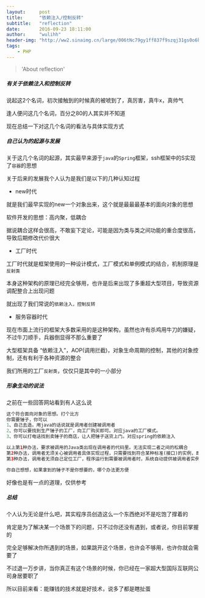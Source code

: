 ```yaml
---
layout:     post
title:      "依赖注入/控制反转"
subtitle:   "reflection"
date:       2016-09-23 18:11:00
author:     "wulihh"
header-img: "http://ww2.sinaimg.cn/large/006tNc79gy1ff837f9szqj31gs0o6k4a.jpg"
tags:
    - PHP
---
```

> 'About reflection'


##### 有关于依赖注入和控制反转

说起这2个名词，初次接触到的时候真的被唬到了，真厉害，真牛x，真帅气

逢人便问这几个名词，百分之80的人其实并不知道

现在总结一下对这几个名词的看法与具体实现方式


##### 自己认为的起源与发展

关于这几个名词的起源，其实最早来源于`java`的`Spring`框架，ssh框架中的S实现了`容器`的思想

关于后来的发展我个人认为是我们是以下的几种认知过程


* new时代


就是我们最早实现的new一个对象出来，这个就是最最最基本的面向对象的思想

软件开发的思想：高内聚，低耦合

据说耦合这样会很高，不敢妄下定论，可能是因为类与类之间功能的重合度很高，导致后期修改代价很大


* 工厂时代

工厂时代就是框架使用的一种设计模式，工厂模式和单例模式的结合，机制原理是`反射类`

本身这种架构的原理已经完全够用，也许是后来出现了多重超大型项目，导致资源调配整合上出现问题

就出现了我们常说的`依赖注入，控制反转`


* 服务容器时代

现在市面上流行的框架大多数采用的是这种架构，虽然也许有杀鸡用牛刀的嫌疑，不过牛刀顺手，兵器倒显得不那么重要了

大型框架具备 “依赖注入”，AOP(调用拦截)，对象生命周期的控制，其他的对象控制，还有有利于各种资源的整合

我们所用的工厂`反射类`，仅仅只是其中的一小部分


##### 形象生动的说法

之前在一些回答网站看到有人这么说

``` php
这个符合面向对象的思想。打个比方
你需要锤子，你可以
1、自己去造。用java的话说就是调用者创建被调用者
2、你可以要找到生产锤子的工厂，向工厂购买即可。对应java的工厂模式。
3、你可以打电话找到卖锤子的商店，让人把锤子送货上门。对应spring的依赖注入

以上第1种办法，要求被调用的Java类出现在调用者的代码里。无法实现二者之间的松耦合
第2种办法，调用者无须关心被调用者具体实现过程，只需要找到符合某种标准(接口)的实例，即可使用
第3种办法，调用者无须自己定位工厂，程序运行到需要被调用者时，系统自动提供被调用者实例。调用者和被调用者通过spring管理。他们的关系由spring维护

你自己想想，如果拿到的锤子不是你想要的，哪个办法更方便
```

好像也是有一点的道理，仅供参考

##### 总结

个人认为无论是什么吧，其实程序员创造这么一个东西绝对不是吃饱了撑着的

肯定是为了解决某一个场景下的问题，只不过你还没有遇到，或者说，你目前掌握的

完全足够解决你所遇到的场景，如果跳开这个场景，也许会不够用，也许你就会需要了

不过退一万步讲，当你真正有这个场景的时候，你已经在一家超大型国际互联网公司身居要职了

所以目前来看：能赚钱的技术就是好技术，说多了都是瞎扯蛋


